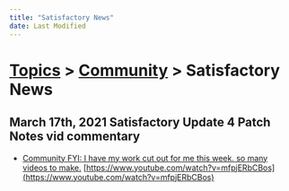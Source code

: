 ```yaml
---
title: "Satisfactory News"
date: Last Modified
---
```

# [Topics](../../topics.md) > [Community](../../topics/community.md) > Satisfactory News

## March 17th, 2021 Satisfactory Update 4 Patch Notes vid commentary
* [Community FYI: I have my work cut out for me this week. so many videos to make.](../../transcriptions/yt-mfpjERbCBos.md) [https://www.youtube.com/watch?v=mfpjERbCBos](https://www.youtube.com/watch?v=mfpjERbCBos)
